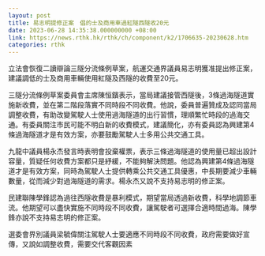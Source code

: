 ```yaml
---
layout: post
title: 易志明提修正案　倡的士及商用車過紅隧西隧收20元
date: 2023-06-28 14:35:38.000000000 +08:00
link: https://news.rthk.hk/rthk/ch/component/k2/1706635-20230628.htm
categories: rthk
---
```


立法會恢復二讀辯論三隧分流條例草案，航運交通界議員易志明獲准提出修正案，建議調低的士及商用車輛使用紅隧及西隧的收費至20元。

三隧分流條例草案委員會主席陳恒鑌表示，當局建議接管西隧後，3條過海隧道實施新收費，並在第二階段落實不同時段不同收費。他說，委員普遍贊成及認同當局調整收費，有助改變駕駛人士使用過海隧道的出行習慣，理順繁忙時段的過海交通。有委員關注市民可能不明白新的收費模式，建議簡化，亦有委員認為興建第4條過海隧道才是有效方案，亦要鼓勵駕駛人士多用公共交通工具。

九龍中議員楊永杰發言時表明會投棄權票，表示三條過海隧道的使用量已超出設計容量，質疑任何收費方案都只是紓緩，不能夠解決問題。他認為興建第4條過海隧道才是有效方案，同時為駕駛人士提供轉乘公共交通工具優惠，中長期要減少車輛數量，從而減少對過海隧道的需求。楊永杰又說不支持易志明的修正案。

民建聯陳學鋒認為過往西隧收費是暴利模式，期望當局透過新收費，科學地調節車流。他期望可以盡快實施不同時段不同收費，讓駕駛者可選擇合適時間過海。陳學鋒亦說不支持易志明的修正案。

選委會界別議員梁毓偉關注駕駛人士要適應不同時段不同收費，政府需要做好宣傳，又說如調整收費，需要交代客觀因素
